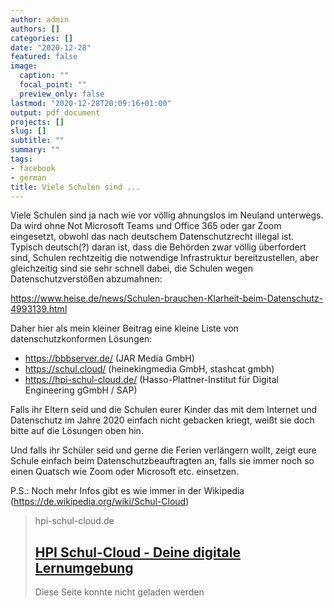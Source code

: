 ```yaml
---
author: admin
authors: []
categories: []
date: "2020-12-28"
featured: false
image:
  caption: ""
  focal_point: ""
  preview_only: false
lastmod: "2020-12-28T20:09:16+01:00"
output: pdf_document
projects: []
slug: []
subtitle: ""
summary: ""
tags:
- facebook
- german
title: Viele Schulen sind ...
---
```

Viele Schulen sind ja nach wie vor völlig ahnungslos im Neuland unterwegs. Da wird ohne Not Microsoft Teams und Office 365 oder gar Zoom eingesetzt, obwohl das nach deutschem Datenschutzrecht illegal ist. 
Typisch deutsch(?) daran ist, dass die Behörden zwar völlig überfordert sind, Schulen rechtzeitig die notwendige Infrastruktur bereitzustellen, aber gleichzeitig sind sie sehr schnell dabei, die Schulen wegen Datenschutzverstößen abzumahnen:

https://www.heise.de/news/Schulen-brauchen-Klarheit-beim-Datenschutz-4993139.html

Daher hier als mein kleiner Beitrag eine kleine Liste von datenschutzkonformen Lösungen:  

- https://bbbserver.de/ (JAR Media GmbH)
- https://schul.cloud/ (heinekingmedia GmbH, stashcat gmbh)
- https://hpi-schul-cloud.de/ (Hasso-Plattner-Institut für Digital Engineering gGmbH / SAP)

Falls ihr Eltern seid und die Schulen eurer Kinder das mit dem Internet und Datenschutz im Jahre 2020 einfach nicht gebacken kriegt, weißt sie doch bitte auf die Lösungen oben hin.

Und falls ihr Schüler seid und gerne die Ferien verlängern wollt, zeigt eure Schule einfach beim Datenschutzbeauftragten an, falls sie immer noch so einen Quatsch wie Zoom oder Microsoft etc. einsetzen. 

P.S.: Noch mehr Infos gibt es wie immer in der Wikipedia (https://de.wikipedia.org/wiki/Schul-Cloud)
> hpi-schul-cloud.de
> ## [HPI Schul-Cloud - Deine digitale Lernumgebung](https://hpi-schul-cloud.de/)
>
>Diese Seite konnte nicht geladen werden
